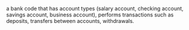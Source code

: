 a bank code that has account types (salary account, checking account, savings account, business account), performs transactions such as deposits, transfers between accounts, withdrawals.